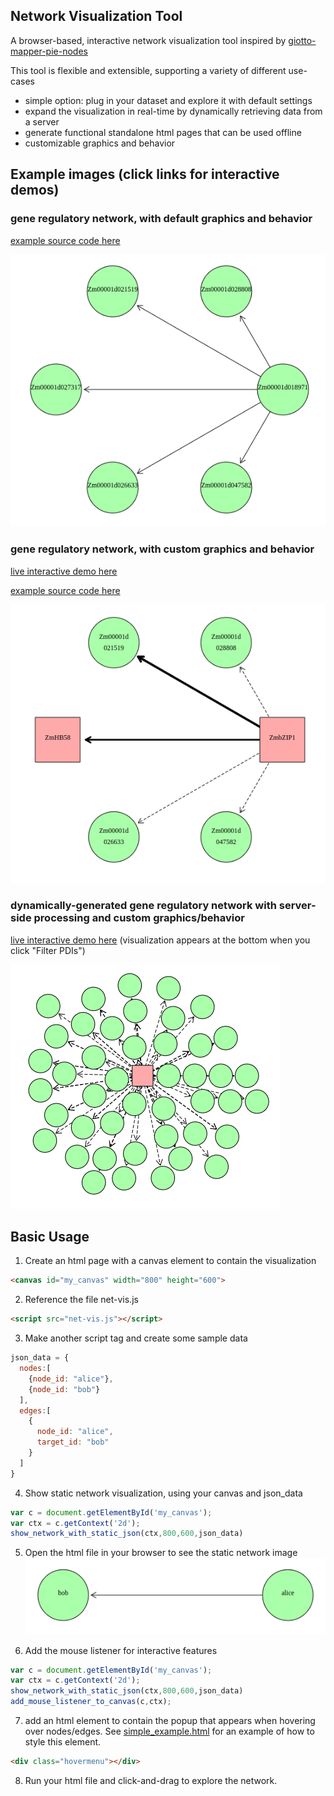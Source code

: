 ## Network Visualization Tool

A browser-based, interactive network visualization tool inspired by [giotto-mapper-pie-nodes](https://github.com/sperciva/giotto-mapper-pie-nodes)

This tool is flexible and extensible, supporting a variety of different use-cases
 - simple option: plug in your dataset and explore it with default settings
 - expand the visualization in real-time by dynamically retrieving data from a server
 - generate functional standalone html pages that can be used offline
 - customizable graphics and behavior


## Example images (click links for interactive demos)

### gene regulatory network, with default graphics and behavior

[example source code here](simple_example.html)

![default gene-reg network](readme_images/simple.png)

### gene regulatory network, with custom graphics and behavior

[live interactive demo here](https://grotewold-lab.github.io/network-visualization)

[example source code here](advanced_example.html)

![custom gene-reg network](readme_images/advanced.png)

### dynamically-generated gene regulatory network with server-side processing and custom graphics/behavior

[live interactive demo here](https://eglab-dev.com/pdicollection) (visualization appears at the bottom when you click "Filter PDIs")

![dynamic gene-reg network](readme_images/ajax.png)

## Basic Usage

1. Create an html page with a canvas element to contain the visualization

```html
<canvas id="my_canvas" width="800" height="600">
```

2. Reference the file net-vis.js 

```html
<script src="net-vis.js"></script>
```

3. Make another script tag and create some sample data

```js
json_data = {
  nodes:[
    {node_id: "alice"},
    {node_id: "bob"}
  ],
  edges:[
    {
      node_id: "alice",
      target_id: "bob"
    }
  ]
}
```

4. Show static network visualization, using your canvas and json_data

```js
var c = document.getElementById('my_canvas');
var ctx = c.getContext('2d');
show_network_with_static_json(ctx,800,600,json_data)
```

5. Open the html file in your browser to see the static network image
![simple network](readme_images/super-simple.png)

6. Add the mouse listener for interactive features

```js
var c = document.getElementById('my_canvas');
var ctx = c.getContext('2d');
show_network_with_static_json(ctx,800,600,json_data)
add_mouse_listener_to_canvas(c,ctx);
```

7. add an html element to contain the popup that appears when hovering over nodes/edges. See [simple_example.html](simple_example.html) for an example of how to style this element.
```html
<div class="hovermenu"></div>
```

8. Run your html file and click-and-drag to explore the network.




